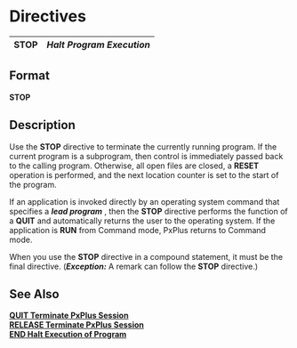 # Directives 

**STOP** |  **_Halt Program Execution_**  
---|---  
  
##  Format

**STOP**

##  Description

Use the **STOP** directive to terminate the currently running program. If the current program is a subprogram, then control is immediately passed back to the calling program. Otherwise, all open files are closed, a **RESET** operation is performed, and the next location counter is set to the start of the program.

If an application is invoked directly by an operating system command that specifies a **_lead program_** , then the **STOP** directive performs the function of a **QUIT** and automatically returns the user to the operating system. If the application is **RUN** from Command mode, PxPlus returns to Command mode.

When you use the **STOP** directive in a compound statement, it must be the final directive. (**_Exception:_** A remark can follow the **STOP** directive.)

##  See Also

**[QUIT Terminate PxPlus Session](quit.md)  
[RELEASE Terminate PxPlus Session](release.md)**  
[**END Halt Execution of Program**](end.md)
